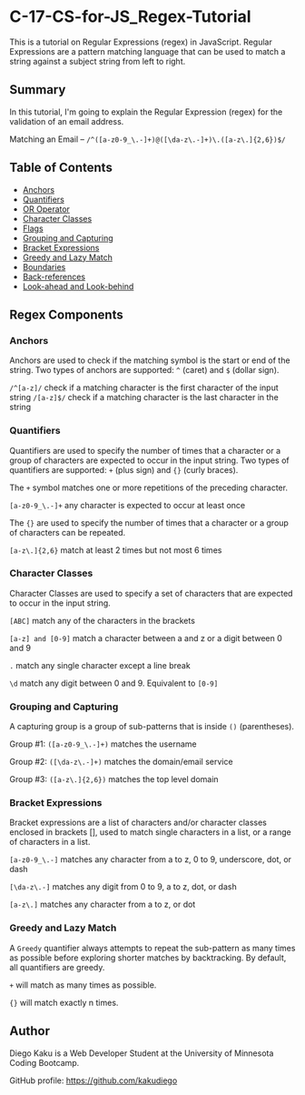 # C-17-CS-for-JS_Regex-Tutorial

This is a tutorial on Regular Expressions (regex) in JavaScript.
Regular Expressions are a pattern matching language that can be used to match a string against a subject string from left to right.

## Summary

In this tutorial, I'm going to explain the Regular Expression (regex) for the validation of an email address.

Matching an Email – `/^([a-z0-9_\.-]+)@([\da-z\.-]+)\.([a-z\.]{2,6})$/`

## Table of Contents

- [Anchors](#anchors)
- [Quantifiers](#quantifiers)
- [OR Operator](#or-operator)
- [Character Classes](#character-classes)
- [Flags](#flags)
- [Grouping and Capturing](#grouping-and-capturing)
- [Bracket Expressions](#bracket-expressions)
- [Greedy and Lazy Match](#greedy-and-lazy-match)
- [Boundaries](#boundaries)
- [Back-references](#back-references)
- [Look-ahead and Look-behind](#look-ahead-and-look-behind)

## Regex Components

### Anchors

Anchors are used to check if the matching symbol is the start or end of the string. Two types of anchors are supported: `^` (caret) and `$` (dollar sign).

`/^[a-z]/` check if a matching character is the first character of the input string
`/[a-z]$/` check if a matching character is the last character in the string

### Quantifiers

Quantifiers are used to specify the number of times that a character or a group of characters are expected to occur in the input string. Two types of quantifiers are supported: `+` (plus sign) and `{}` (curly braces).

The `+` symbol matches one or more repetitions of the preceding character.

`[a-z0-9_\.-]+` any character is expected to occur at least once

The `{}` are used to specify the number of times that a character or a group of characters can be repeated.

`[a-z\.]{2,6}` match at least 2 times but not most 6 times

### Character Classes

Character Classes are used to specify a set of characters that are expected to occur in the input string.

`[ABC]` match any of the characters in the brackets

`[a-z] and [0-9]` match a character between a and z or a digit between 0 and 9

`.` match any single character except a line break

`\d` match any digit between 0 and 9. Equivalent to `[0-9]`

### Grouping and Capturing

A capturing group is a group of sub-patterns that is inside `()` (parentheses).

Group #1: `([a-z0-9_\.-]+)` matches the username

Group #2: `([\da-z\.-]+)` matches the domain/email service

Group #3: `([a-z\.]{2,6})` matches the top level domain

### Bracket Expressions

Bracket expressions are a list of characters and/or character classes enclosed in brackets [], used to match single characters in a list, or a range of characters in a list.

`[a-z0-9_\.-]` matches any character from a to z, 0 to 9, underscore, dot, or dash

`[\da-z\.-]` matches any digit from 0 to 9, a to z, dot, or dash

`[a-z\.]` matches any character from a to z, or dot

### Greedy and Lazy Match

A `Greedy` quantifier always attempts to repeat the sub-pattern as many times as possible before exploring shorter matches by backtracking. By default, all quantifiers are greedy.

`+` will match as many times as possible.

`{}` will match exactly n times.

## Author

Diego Kaku is a Web Developer Student at the University of Minnesota Coding Bootcamp.

GitHub profile: https://github.com/kakudiego
